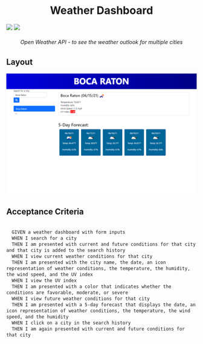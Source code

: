 <h1 align="center">Weather Dashboard</h1>
<img src="https://img.shields.io/badge/Javascript-yellow" />
<img src="https://img.shields.io/github/repo-size/hugh-bowie/waether-dashboard" />
<h6 align="center">Open Weather API - to see the weather outlook for multiple cities</h6>

## Layout

<img src="https://github.com/hugh-bowie/weather-dashboard/blob/main/weather-dashboard.PNG">

## Acceptance Criteria

<pre>
  <code>
  GIVEN a weather dashboard with form inputs
  WHEN I search for a city
  THEN I am presented with current and future conditions for that city and that city is added to the search history
  WHEN I view current weather conditions for that city
  THEN I am presented with the city name, the date, an icon representation of weather conditions, the temperature, the humidity, the wind speed, and the UV index
  WHEN I view the UV index
  THEN I am presented with a color that indicates whether the conditions are favorable, moderate, or severe
  WHEN I view future weather conditions for that city
  THEN I am presented with a 5-day forecast that displays the date, an icon representation of weather conditions, the temperature, the wind speed, and the humidity
  WHEN I click on a city in the search history
  THEN I am again presented with current and future conditions for that city
  </code>
</pre>
